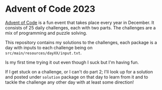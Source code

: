 # Advent of Code 2023

[Advent of Code](https://adventofcode.com/) is a fun event that takes place every year in December. It consists of 25
daily challenges, each with two parts. The challenges are a mix of programming and puzzle solving.

This repository contains my solutions to the challenges, each package is a day with inputs to each challenge being
on `src/main/resources/dayXX/input.txt`.

Is my first time trying it out even though I suck but I'm having fun.

If I get stuck on a challenge, or I can't do part 2; I'll look up for a solution and posted under `solution` package on
that day to learn from it and to tackle the challenge any other day with at least some direction!
